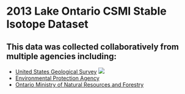 2013 Lake Ontario CSMI Stable Isotope Dataset
================

## This data was collected collaboratively from multiple agencies including:

- [United States Geological Survey](https://www.usgs.gov/)
  ![](https://www.epa.gov/system/files/styles/medium/private/images/2021-12/375x250_epa_seal_noring.png?itok=zpXlVA0X)
- [Environmental Protection Agency](https://www.epa.gov/)
- [Ontario Ministry of Natural Resources and
  Forestry](https://www.ontario.ca/page/ministry-natural-resources-and-forestry)
